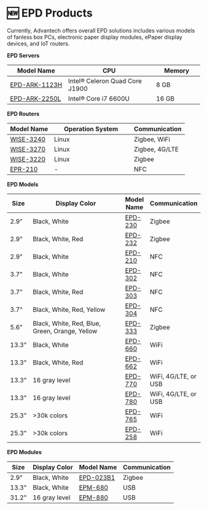 # 🆕 EPD Products

Currently, Advantech offers overall EPD solutions includes various models of fanless box PCs, electronic paper display modules, ePaper display devices, and IoT routers.

**EPD Servers**

<table><thead><tr><th>Model Name</th><th width="213">CPU</th><th width="107">Memory</th></tr></thead><tbody><tr><td><a href="https://www.advantech.com/zh-tw/products/6a962f35-ccac-4443-8be0-1a8a98f1e784/epd-ark-1123h/mod_77dc458d-6996-4522-9288-087ac19e297a">EPD-ARK-1123H</a></td><td>Intel® Celeron Quad Core J1900</td><td>8 GB</td></tr><tr><td><a href="https://www.advantech.com/zh-tw/products/6a962f35-ccac-4443-8be0-1a8a98f1e784/epd-ark-2250l/mod_452b2201-6da6-4cc3-884f-86cc284ac528">EPD-ARK-2250L</a></td><td>Intel® Core i7 6600U</td><td>16 GB</td></tr></tbody></table>

**EPD Routers**

<table><thead><tr><th>Model Name</th><th width="192">Operation System</th><th>Communication</th></tr></thead><tbody><tr><td><a href="https://www.advantech.com/zh-tw/products/17cdfd4e-330f-4170-b458-fcdad89e5cea/wise-3240/mod_82cb0192-37e4-4fac-a3f6-89ef0b9534e4">WISE-3240</a></td><td>Linux</td><td>Zigbee, WiFi</td></tr><tr><td><a href="https://www.advantech.com/zh-tw/products/17cdfd4e-330f-4170-b458-fcdad89e5cea/wise-3270/mod_5580b4ce-a168-4314-bec4-facd1f296be8">WISE-3270</a></td><td>Linux</td><td>Zigbee, 4G/LTE</td></tr><tr><td><a href="https://www.advantech.com/zh-tw/products/17cdfd4e-330f-4170-b458-fcdad89e5cea/wise-3220/mod_3530a2be-431d-4e4a-b5cc-7156ea767895">WISE-3220</a></td><td>Linux</td><td>Zigbee</td></tr><tr><td><a href="https://www.advantech.com/zh-tw/products/17cdfd4e-330f-4170-b458-fcdad89e5cea/epr-210/mod_fd1b879d-f828-46c7-ae5f-0e0eefe7caa8">EPR-210</a></td><td>-</td><td>NFC</td></tr></tbody></table>

**EPD Models**

<table><thead><tr><th>Size</th><th width="228">Display Color</th><th>Model Name</th><th>Communication</th></tr></thead><tbody><tr><td>2.9"</td><td>Black, White</td><td><a href="https://www.advantech.com/zh-tw/products/31602356-e41f-4321-ba9f-012d50648c6b/epd-230/mod_cf8f9a67-3bff-4018-9b11-02ef7b368853">EPD-230</a></td><td>Zigbee</td></tr><tr><td>2.9"</td><td>Black, White, Red</td><td><a href="https://www.advantech.com/zh-tw/products/31602356-e41f-4321-ba9f-012d50648c6b/epd-232/mod_3573cb28-1807-486e-a927-28c08f69aefb">EPD-232</a></td><td>Zigbee</td></tr><tr><td>2.9"</td><td>Black, White</td><td><a href="https://www.advantech.com/zh-tw/products/31602356-e41f-4321-ba9f-012d50648c6b/epd-210/mod_e747bed0-06c6-4f17-a364-3c228b1381ad">EPD-210</a></td><td>NFC</td></tr><tr><td>3.7"</td><td>Black, White</td><td><a href="https://www.advantech.com/zh-tw/products/31602356-e41f-4321-ba9f-012d50648c6b/epd-302/mod_b3553270-5445-41ae-a480-d1136d5e36b0">EPD-302</a></td><td>NFC</td></tr><tr><td>3.7"</td><td>Black, White, Red</td><td><a href="https://www.advantech.com/zh-tw/products/31602356-e41f-4321-ba9f-012d50648c6b/epd-303/mod_7e4e4063-ae3d-45a3-b4a4-2880c4c36cc2">EPD-303</a></td><td>NFC</td></tr><tr><td>3.7"</td><td>Black, White, Red, Yellow</td><td><a href="https://www.advantech.com/zh-tw/products/31602356-e41f-4321-ba9f-012d50648c6b/epd-304/mod_44804608-bdb1-489e-bdd4-f28b5c38ab55">EPD-304</a></td><td>NFC</td></tr><tr><td>5.6"</td><td>Black, White, Red, Blue, Green, Orange, Yellow</td><td><a href="https://www.advantech.com/zh-tw/products/31602356-e41f-4321-ba9f-012d50648c6b/epd-333/mod_379487f9-f4e0-4b2f-bc62-e1b10619f28e">EPD-333</a></td><td>Zigbee</td></tr><tr><td>13.3"</td><td>Black, White</td><td><a href="https://www.advantech.com/zh-tw/products/31602356-e41f-4321-ba9f-012d50648c6b/epd-660/mod_176e02e8-1894-4021-a3a2-c9b3bdcb7dcb">EPD-660</a></td><td>WiFi</td></tr><tr><td>13.3"</td><td>Black, White, Red</td><td><a href="https://www.advantech.com/zh-tw/products/31602356-e41f-4321-ba9f-012d50648c6b/epd-662/mod_b909a0f8-66e3-4090-ad41-e2f14c395e30">EPD-662</a></td><td>WiFi</td></tr><tr><td>13.3"</td><td>16 gray level</td><td><a href="https://www.advantech.com/zh-tw/products/31602356-e41f-4321-ba9f-012d50648c6b/epd-770/mod_c8b3e742-7dbf-4194-b74b-d29b2a7e06b9">EPD-770</a></td><td>WiFi, 4G/LTE, or USB</td></tr><tr><td>13.3"</td><td>16 gray level</td><td><a href="https://www.advantech.com/zh-tw/products/31602356-e41f-4321-ba9f-012d50648c6b/epd-780/mod_d7dfaaad-9b18-4527-90bb-ca87736319f4">EPD-780</a></td><td>WiFi, 4G/LTE, or USB</td></tr><tr><td>25.3"</td><td>>30k colors</td><td><a href="https://www.advantech.com/zh-tw/products/31602356-e41f-4321-ba9f-012d50648c6b/epd-765/mod_d80a7ba1-5993-4ddf-ae19-e3c8e6df16eb">EPD-765</a></td><td>WiFi</td></tr><tr><td>25.3"</td><td>>30k colors</td><td><a href="https://www.advantech.com/zh-tw/products/31602356-e41f-4321-ba9f-012d50648c6b/epd-258/mod_4fe940f0-9ae3-40d7-9b0a-a1778c7d0f3b">EPD-258</a></td><td>WiFi</td></tr></tbody></table>

**EPD Modules**

| Size  | Display Color | Model Name                                                                                                                                     | Communication |
| ----- | ------------- | ---------------------------------------------------------------------------------------------------------------------------------------------- | ------------- |
| 2.9"  | Black, White  | [EPD-023B1](https://www.advantech.com/zh-tw/products/31602356-e41f-4321-ba9f-012d50648c6b/epd-023b1/mod\_a6ea4cd8-6abe-4278-9b52-67134414496f) | Zigbee        |
| 13.3" | Black, White  | [EPM-680](https://www.advantech.com/zh-tw/products/31602356-e41f-4321-ba9f-012d50648c6b/epm-680/mod\_67dbe987-8c7b-4834-bb79-76a51ca063cf)     | USB           |
| 31.2" | 16 gray level | [EPM-880](https://www.advantech.com/zh-tw/products/31602356-e41f-4321-ba9f-012d50648c6b/epm-880/mod\_16ee75cf-4e4b-425c-913f-be9e5484c80b)     | USB           |

